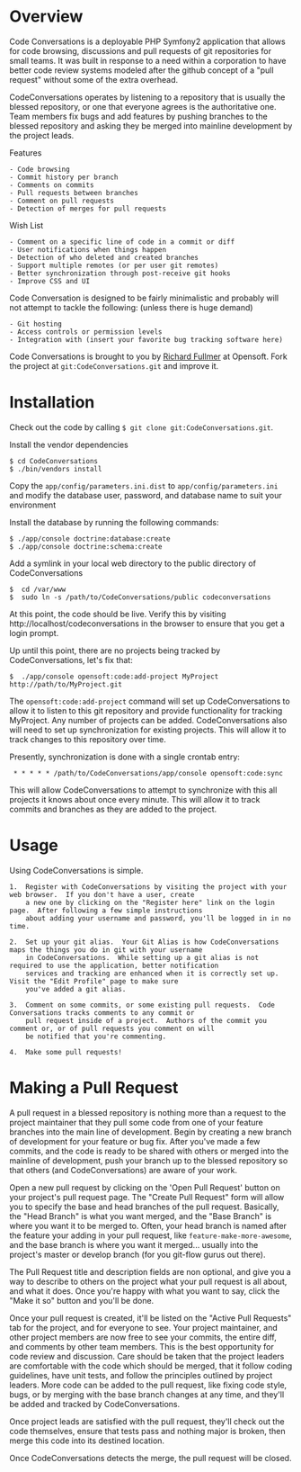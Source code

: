 Overview
========

Code Conversations is a deployable PHP Symfony2 application that allows for code browsing, discussions and pull requests
of git repositories for small teams.  It was built in response to a need within a corporation to have better code review
systems modeled after the github concept of a "pull request" without some of the extra overhead.

CodeConversations operates by listening to a repository that is usually the blessed repository, or one that everyone
agrees is the authoritative one.  Team members fix bugs and add features by pushing branches to the blessed repository
and asking they be merged into mainline development by the project leads.

Features

	- Code browsing
	- Commit history per branch
	- Comments on commits
	- Pull requests between branches
	- Comment on pull requests
	- Detection of merges for pull requests

Wish List

	- Comment on a specific line of code in a commit or diff
	- User notifications when things happen
	- Detection of who deleted and created branches
	- Support multiple remotes (or per user git remotes)
	- Better synchronization through post-receive git hooks
	- Improve CSS and UI

Code Conversation is designed to be fairly minimalistic and probably will not attempt to tackle the following: (unless
there is huge demand)

	- Git hosting
	- Access controls or permission levels
	- Integration with (insert your favorite bug tracking software here)

Code Conversations is brought to you by [Richard Fullmer](http://github.com/richardfullmer) at Opensoft.  Fork the project
at `git:CodeConversations.git` and improve it.

Installation
=============

Check out the code by calling `$ git clone git:CodeConversations.git`.

Install the vendor dependencies

	$ cd CodeConversations
	$ ./bin/vendors install

Copy the `app/config/parameters.ini.dist` to `app/config/parameters.ini` and modify the database user, password, and
database name to suit your environment

Install the database by running the following commands:

	$ ./app/console doctrine:database:create
	$ ./app/console doctrine:schema:create

Add a symlink in your local web directory to the public directory of CodeConversations

	$  cd /var/www
	$  sudo ln -s /path/to/CodeConversations/public codeconversations

At this point, the code should be live.  Verify this by visiting http://localhost/codeconversations in the browser to
ensure that you get a login prompt.

Up until this point, there are no projects being tracked by CodeConversations, let's fix that:

	$  ./app/console opensoft:code:add-project MyProject http://path/to/MyProject.git

The `opensoft:code:add-project` command will set up CodeConversations to allow it to listen to this git repository and
provide functionality for tracking MyProject. Any number of projects can be added. CodeConversations also will need to
set up synchronization for existing projects.  This will allow it to track changes to this repository over time.

Presently, synchronization is done with a single crontab entry:

     * * * * * /path/to/CodeConversations/app/console opensoft:code:sync

This will allow CodeConversations to attempt to synchronize with this all projects it knows about once every minute.  This
will allow it to track commits and branches as they are added to the project.

Usage
=====

Using CodeConversations is simple.

	1.  Register with CodeConversations by visiting the project with your web browser.  If you don't have a user, create
	    a new one by clicking on the "Register here" link on the login page.  After following a few simple instructions
	    about adding your username and password, you'll be logged in in no time.

	2.  Set up your git alias.  Your Git Alias is how CodeConversations maps the things you do in git with your username
	    in CodeConversations.  While setting up a git alias is not required to use the application, better notification
	    services and tracking are enhanced when it is correctly set up.  Visit the "Edit Profile" page to make sure
	    you've added a git alias.

	3.  Comment on some commits, or some existing pull requests.  Code Conversations tracks comments to any commit or
	    pull request inside of a project.  Authors of the commit you comment or, or of pull requests you comment on will
	    be notified that you're commenting.
	    
	4.  Make some pull requests!

Making a Pull Request
=====================

A pull request in a blessed repository is nothing more than a request to the project maintainer that they pull some code
from one of your feature branches into the main line of development.  Begin by creating a new branch of development for
your feature or bug fix.  After you've made a few commits, and the code is ready to be shared with others or merged into
the mainline of development, push your branch up to the blessed repository so that others (and CodeConversations) are
aware of your work.

Open a new pull request by clicking on the 'Open Pull Request' button on your project's pull request page.  The "Create
Pull Request" form will allow you to specify the base and head branches of the pull request.  Basically, the "Head
Branch" is what you want merged, and the "Base Branch" is where you want it to be merged to.  Often, your head branch is
named after the feature your adding in your pull request, like `feature-make-more-awesome`, and the base branch is where
you want it merged... usually into the project's master or develop branch (for you git-flow gurus out there).

The Pull Request title and description fields are non optional, and give you a way to describe to others on the project
what your pull request is all about, and what it does.  Once you're happy with what you want to say, click the "Make it
so" button and you'll be done.

Once your pull request is created, it'll be listed on the "Active Pull Requests" tab for the project, and for everyone
to see.  Your project maintainer, and other project members are now free to see your commits, the entire diff, and
comments by other team members.  This is the best opportunity for code review and discussion.  Care should be taken that
the project leaders are comfortable with the code which should be merged, that it follow coding guidelines, have unit
tests, and follow the principles outlined by project leaders.  More code can be added to the pull request, like fixing
code style, bugs, or by merging with the base branch changes at any time, and they'll be added and tracked by
CodeConversations.

Once project leads are satisfied with the pull request, they'll check out the code themselves, ensure that tests pass
and nothing major is broken, then merge this code into its destined location.

Once CodeConversations detects the merge, the pull request will be closed.

